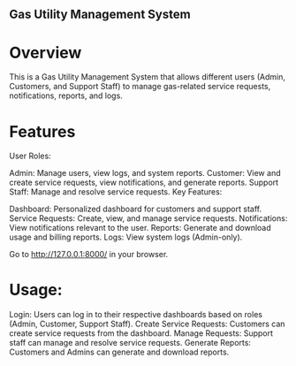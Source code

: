 ## Gas Utility Management System
# Overview
This is a Gas Utility Management System that allows different users (Admin, Customers, and Support Staff) to manage gas-related service requests, notifications, reports, and logs.

# Features
User Roles:

Admin: Manage users, view logs, and system reports.
Customer: View and create service requests, view notifications, and generate reports.
Support Staff: Manage and resolve service requests.
Key Features:

Dashboard: Personalized dashboard for customers and support staff.
Service Requests: Create, view, and manage service requests.
Notifications: View notifications relevant to the user.
Reports: Generate and download usage and billing reports.
Logs: View system logs (Admin-only).

Go to http://127.0.0.1:8000/ in your browser.

# Usage:

Login: Users can log in to their respective dashboards based on roles (Admin, Customer, Support Staff).
Create Service Requests: Customers can create service requests from the dashboard.
Manage Requests: Support staff can manage and resolve service requests.
Generate Reports: Customers and Admins can generate and download reports.
